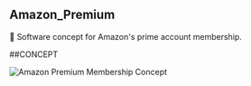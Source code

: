 ## Amazon_Premium

🛒 Software concept for Amazon's prime account membership.

##CONCEPT

![Amazon Premium Membership Concept](https://github.com/sourceduty/Amazon_Premium/assets/123030236/923870bf-d551-4882-88d9-43624a598fe0)
